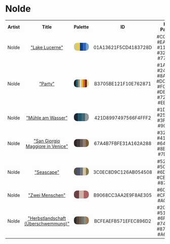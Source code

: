 
<!DOCTYPE html>
<html><body>
<h1>Nolde</h1>
<table style="width:100%">
<tr><th style="text-align: center; vertical-align: middle;">Artist</th><th style="text-align: center; vertical-align: middle;">Title</th><th style="text-align: center; vertical-align: middle;">Palette</th><th style="text-align: center; vertical-align: middle;">ID</th><th style="text-align: center; vertical-align: middle;">Hex Palette</th></tr>
<tr><td style="text-align: center; vertical-align: middle;">Nolde</td> <td style="text-align: center; vertical-align: middle;"><a href=https://sammlung.staedelmuseum.de/en/work/lake-lucerne>"Lake Lucerne"</a></td> <td style="text-align: center; vertical-align: middle;"><img style="border-radius: 10px;" src="../media/swatches/01A13621F5CD4183728D.jpg" height="25"></td> <td style="text-align: center; vertical-align: middle;">01A13621F5CD4183728D</td> <td style="text-align: center; vertical-align: middle;">#CCC89E, #EACB49, #11407A, #3268C2, #77A4CB</td></tr>
<tr><td style="text-align: center; vertical-align: middle;">Nolde</td> <td style="text-align: center; vertical-align: middle;"><a href=https://www.apollo-magazine.com/emil-nolde-colour-life-exhibition-review/>"Party"</a></td> <td style="text-align: center; vertical-align: middle;"><img style="border-radius: 10px;" src="../media/swatches/B3705BE121F10E762871.jpg" height="25"></td> <td style="text-align: center; vertical-align: middle;">B3705BE121F10E762871</td> <td style="text-align: center; vertical-align: middle;">#1A1C1F, #245870, #8A8774, #D0DDD2, #F0B621, #DB6724, #72242B, #EBDA8B</td></tr>
<tr><td style="text-align: center; vertical-align: middle;">Nolde</td> <td style="text-align: center; vertical-align: middle;"><a href=https://sammlung.staedelmuseum.de/en/work/muehle-am-wasser>"Mühle am Wasser"</a></td> <td style="text-align: center; vertical-align: middle;"><img style="border-radius: 10px;" src="../media/swatches/421D8997497566F4FFF2.jpg" height="25"></td> <td style="text-align: center; vertical-align: middle;">421D8997497566F4FFF2</td> <td style="text-align: center; vertical-align: middle;">#1D2830, #25576D, #3F697B, #909A97</td></tr>
<tr><td style="text-align: center; vertical-align: middle;">Nolde</td> <td style="text-align: center; vertical-align: middle;"><a href=https://sammlung.staedelmuseum.de/en/work/san-giorgio-maggiore-in-venice>"San Giorgio Maggiore in Venice"</a></td> <td style="text-align: center; vertical-align: middle;"><img style="border-radius: 10px;" src="../media/swatches/67A4B7FBFE31A162A288.jpg" height="25"></td> <td style="text-align: center; vertical-align: middle;">67A4B7FBFE31A162A288</td> <td style="text-align: center; vertical-align: middle;">#322525, #413B3D, #645C55, #8E7C6E, #7D5F2F</td></tr>
<tr><td style="text-align: center; vertical-align: middle;">Nolde</td> <td style="text-align: center; vertical-align: middle;"><a href=https://sammlung.staedelmuseum.de/en/work/seascape-1>"Seascape"</a></td> <td style="text-align: center; vertical-align: middle;"><img style="border-radius: 10px;" src="../media/swatches/3C0EC8D9C126AB054508.jpg" height="25"></td> <td style="text-align: center; vertical-align: middle;">3C0EC8D9C126AB054508</td> <td style="text-align: center; vertical-align: middle;">#525045, #50556B, #6D757E, #CEC5A5, #877B4D</td></tr>
<tr><td style="text-align: center; vertical-align: middle;">Nolde</td> <td style="text-align: center; vertical-align: middle;"><a href=https://sammlung.staedelmuseum.de/en/work/zwei-menschen>"Zwei Menschen"</a></td> <td style="text-align: center; vertical-align: middle;"><img style="border-radius: 10px;" src="../media/swatches/B9068CC3AA2E9F8AE305.jpg" height="25"></td> <td style="text-align: center; vertical-align: middle;">B9068CC3AA2E9F8AE305</td> <td style="text-align: center; vertical-align: middle;">#6C4247, #CFB2A7, #AC6167</td></tr>
<tr><td style="text-align: center; vertical-align: middle;">Nolde</td> <td style="text-align: center; vertical-align: middle;"><a href=https://sammlung.staedelmuseum.de/en/work/herbstlandschaft-ueberschwemmung>"Herbstlandschaft (Überschwemmung)"</a></td> <td style="text-align: center; vertical-align: middle;"><img style="border-radius: 10px;" src="../media/swatches/BCFEAEFB571EFEC896D2.jpg" height="25"></td> <td style="text-align: center; vertical-align: middle;">BCFEAEFB571EFEC896D2</td> <td style="text-align: center; vertical-align: middle;">#2C2B28, #514B41, #6F5E4E, #74756A, #878D7C, #A6744D</td></tr>
</table>
</body></html>
